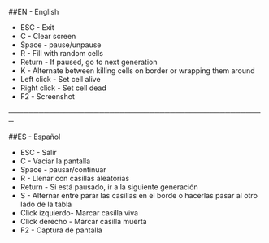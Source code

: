 ##EN - English

* ESC - Exit
* C - Clear screen
* Space - pause/unpause
* R - Fill with random cells
* Return - If paused, go to next generation
* K - Alternate between killing cells on border or wrapping them around
* Left click - Set cell alive
* Right click - Set cell dead
* F2 - Screenshot

───────────────────────────────────────────────────

##ES - Español

* ESC - Salir
* C - Vaciar la pantalla
* Space - pausar/continuar
* R - Llenar con casillas aleatorias
* Return - Si está pausado, ir a la siguiente generación
* S - Alternar entre parar las casillas en el borde o hacerlas pasar al otro lado de la tabla
* Click izquierdo- Marcar casilla viva
* Click derecho - Marcar casilla muerta
* F2 - Captura de pantalla
